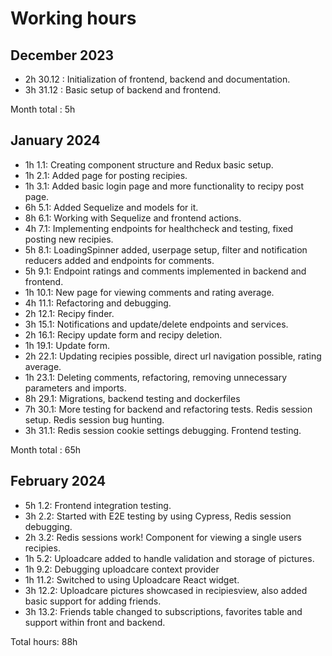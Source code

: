 # Working hours

## December 2023
- 2h 30.12 : Initialization of frontend, backend and documentation.
- 3h 31.12 : Basic setup of backend and frontend.

Month total : 5h 

## January 2024
- 1h 1.1: Creating component structure and Redux basic setup.
- 1h 2.1: Added page for posting recipies.
- 1h 3.1: Added basic login page and more functionality to recipy post page.
- 6h 5.1: Added Sequelize and models for it.
- 8h 6.1: Working with Sequelize and frontend actions.
- 4h 7.1: Implementing endpoints for healthcheck and testing, fixed posting new recipies.
- 5h 8.1: LoadingSpinner added, userpage setup, filter and notification reducers added and endpoints for comments.
- 5h 9.1: Endpoint ratings and comments implemented in backend and frontend.
- 1h 10.1: New page for viewing comments and rating average.
- 4h 11.1: Refactoring and debugging.
- 2h 12.1: Recipy finder.
- 3h 15.1: Notifications and update/delete endpoints and services.
- 2h 16.1: Recipy update form and recipy deletion.
- 1h 19.1: Update form.
- 2h 22.1: Updating recipies possible, direct url navigation possible, rating average.
- 1h 23.1: Deleting comments, refactoring, removing unnecessary parameters and imports. 
- 8h 29.1: Migrations, backend testing and dockerfiles
- 7h 30.1: More testing for backend and refactoring tests. Redis session setup. Redis session bug hunting.
- 3h 31.1: Redis session cookie settings debugging. Frontend testing.

Month total : 65h

## February 2024
- 5h 1.2: Frontend integration testing.
- 3h 2.2: Started with E2E testing by using Cypress, Redis session debugging.
- 2h 3.2: Redis sessions work! Component for viewing a single users recipies.
- 1h 5.2: Uploadcare added to handle validation and storage of pictures.
- 1h 9.2: Debugging uploadcare context provider 
- 1h 11.2: Switched to using Uploadcare React widget. 
- 3h 12.2: Uploadcare pictures showcased in recipiesview, also added basic support for adding friends. 
- 3h 13.2: Friends table changed to subscriptions, favorites table and support within front and backend.  

Total hours: 88h
